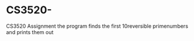 # CS3520-
CS3520 Assignment 
the program finds the first 10reversible primenumbers and prints them out
